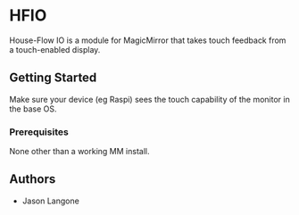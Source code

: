 # HFIO

House-Flow IO is a module for MagicMirror that takes touch feedback from a touch-enabled display.

## Getting Started

Make sure your device (eg Raspi) sees the touch capability of the monitor in the base OS.

### Prerequisites

None other than a working MM install.

## Authors

* Jason Langone
